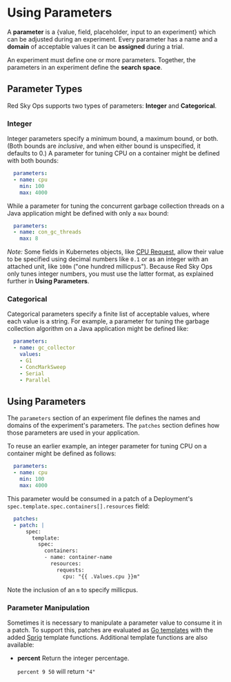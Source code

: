 # Using Parameters

A **parameter** is a {value, field, placeholder, input to an experiment} which can be adjusted during an experiment. Every parameter has a name and a **domain** of acceptable values it can be **assigned** during a trial. 

An experiment must define one or more parameters. Together, the parameters in an experiment define the **search space**.

## Parameter Types

Red Sky Ops supports two types of parameters: **Integer** and **Categorical**.

### Integer

Integer parameters specify a minimum bound, a maximum bound, or both. (Both bounds are *inclusive*, and when either bound is unspecified, it defaults to 0.) A parameter for tuning CPU on a container might be defined with both bounds:

```yaml
  parameters:
  - name: cpu
    min: 100
    max: 4000
```

While a parameter for tuning the concurrent garbage collection threads on a Java application might be defined with only a `max` bound:

```yaml
  parameters:
  - name: con_gc_threads
    max: 8
```

*Note:* Some fields in Kubernetes objects, like [CPU Request](https://kubernetes.io/docs/concepts/configuration/manage-resources-containers/#meaning-of-cpu), allow their value to be specified using decimal numbers like `0.1` or as an integer with an attached unit, like `100m` ("one hundred millicpus"). Because Red Sky Ops only tunes integer numbers, you must use the latter format, as explained further in **Using Parameters**. 

### Categorical

Categorical parameters specify a finite list of acceptable values, where each value is a string. For example, a parameter for tuning the garbage collection algorithm on a Java application might be defined like:

```yaml
  parameters:
  - name: gc_collector
    values:
    - G1
    - ConcMarkSweep
    - Serial
    - Parallel
```

## Using Parameters

The `parameters` section of an experiment file defines the names and domains of the experiment's parameters. The `patches` section defines how those parameters are used in your application.

To reuse an earlier example, an integer parameter for tuning CPU on a container might be defined as follows:

```yaml
  parameters:
  - name: cpu
    min: 100
    max: 4000
```

This parameter would be consumed in a patch of a Deployment's `spec.template.spec.containers[].resources` field:

```yaml
  patches:
  - patch: |
      spec:
        template:
          spec:
            containers:
            - name: container-name
              resources:
                requests:
                  cpu: "{{ .Values.cpu }}m"
```

Note the inclusion of an `m` to specify millicpus.

### Parameter Manipulation

Sometimes it is necessary to manipulate a parameter value to consume it in a patch. To support this, patches are evaluated as [Go templates](https://golang.org/pkg/text/template/) with the added [Sprig](http://masterminds.github.io/sprig/) template functions. Additional template functions are also available:

- **percent**
  Return the integer percentage.

  `percent 9 50` will return `"4"`
